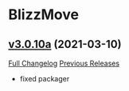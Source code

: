 # BlizzMove

## [v3.0.10a](https://github.com/Kiatra/BlizzMove/tree/v3.0.10a) (2021-03-10)
[Full Changelog](https://github.com/Kiatra/BlizzMove/commits/v3.0.10a) [Previous Releases](https://github.com/Kiatra/BlizzMove/releases)

- fixed packager  
